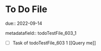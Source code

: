 # To Do File

due:: 2022-09-14

metadatafield:: todoTestFile_603_1

- [ ] Task of todoTestFile_603 1 [[Query me]]
